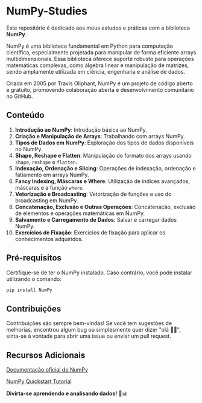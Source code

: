 # NumPy-Studies
Este repositório é dedicado aos meus estudos e práticas com a biblioteca **NumPy**. 

NumPy é uma biblioteca fundamental em Python para computação científica, especialmente projetada para manipular de forma eficiente arrays multidimensionais. Essa biblioteca oferece suporte robusto para operações matemáticas complexas, como álgebra linear e manipulação de matrizes, sendo amplamente utilizada em ciência, engenharia e análise de dados. 

Criada em 2005 por Travis Oliphant, NumPy é um projeto de código aberto e gratuito, promovendo colaboração aberta e desenvolvimento comunitário no GitHub.

## Conteúdo
01. **Introdução ao NumPy**: Introdução básica ao NumPy.
02. **Criação e Manipulação de Arrays**: Trabalhando com arrays NumPy. 
03. **Tipos de Dados em NumPy**: Exploração dos tipos de dados disponíveis no NumPy.
04. **Shape, Reshape e Flatten**: Manipulação do formato dos arrays usando `shape`, `reshape` e `flatten`.
05. **Indexação, Ordenação e Slicing**: Operações de indexação, ordenação e fatiamento em arrays NumPy. 
06. **Fancy Indexing, Máscaras e Where**: Utilização de índices avançados, máscaras e a função `where`.
07. **Vetorização e Broadcasting**: Vetorização de funções e uso do broadcasting em NumPy.
08. **Concatenação, Exclusão e Outras Operações**: Concatenação, exclusão de elementos e operações matemáticas em NumPy.
09. **Salvamento e Carregamento de Dados**: Salvar e carregar dados NumPy.
10. **Exercícios de Fixação**: Exercícios de fixação para aplicar os conhecimentos adquiridos.

## Pré-requisitos
Certifique-se de ter o NumPy instalado. Caso contrário, você pode instalar utilizando o comando:

```bash
pip install NumPy
```

## Contribuições
Contribuições são sempre bem-vindas! Se você tem sugestões de melhorias, encontrou algum bug ou simplesmente quer dizer "olá 👋🏽", sinta-se à vontade para abrir uma issue ou enviar um pull request.

## Recursos Adicionais
[Documentação oficial do NumPy](https://NumPy.org/doc/stable)

[NumPy Quickstart Tutorial](https://NumPy.org/devdocs/user/quickstart.html)

**Divirta-se aprendendo e analisando dados!** 🚀📊

